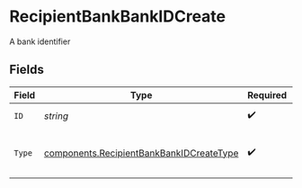 # RecipientBankBankIDCreate

A bank identifier


## Fields

| Field                                                                                                | Type                                                                                                 | Required                                                                                             | Description                                                                                          | Example                                                                                              |
| ---------------------------------------------------------------------------------------------------- | ---------------------------------------------------------------------------------------------------- | ---------------------------------------------------------------------------------------------------- | ---------------------------------------------------------------------------------------------------- | ---------------------------------------------------------------------------------------------------- |
| `ID`                                                                                                 | *string*                                                                                             | :heavy_check_mark:                                                                                   | The bank identifier                                                                                  | ABNANL2AXXX                                                                                          |
| `Type`                                                                                               | [components.RecipientBankBankIDCreateType](../../models/components/recipientbankbankidcreatetype.md) | :heavy_check_mark:                                                                                   | The type of bank identifier specified                                                                | BIC                                                                                                  |